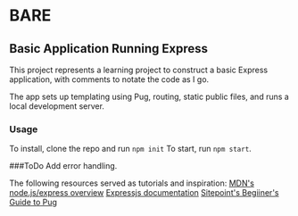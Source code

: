 # BARE

## Basic Application Running Express

This project represents a learning project to construct a basic Express application, with comments to notate the code as I go.

The app sets up templating using Pug, routing, static public files, and runs a local development server.

### Usage
To install, clone the repo and run `npm init`
To start, run `npm start`.

###ToDo
Add error handling.

The following resources served as tutorials and inspiration:
[MDN's node.js/express overview](https://developer.mozilla.org/en-US/docs/Learn/Server-side/Express_Nodejs) 
[Expressjs documentation](https://expressjs.com/en/starter/installing.html)
[Sitepoint's Begiiner's Guide to Pug](https://www.sitepoint.com/a-beginners-guide-to-pug/)
